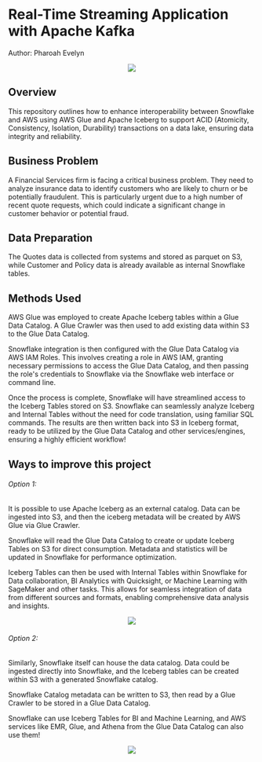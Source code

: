 # Real-Time Streaming Application with Apache Kafka

Author: Pharoah Evelyn

<p align="center">
    <img src="https://github.com/Pharoah0/Data-Lake-Architecture-using-Apache-Iceberg-Snowflake-and-AWS/blob/main/images/Iceberg%20Snowflake%20AWS.png" />
</p>

## Overview

This repository outlines how to enhance interoperability between Snowflake and AWS using AWS Glue and Apache Iceberg to support ACID (Atomicity, Consistency, Isolation, Durability) transactions on a data lake, ensuring data integrity and reliability.

## Business Problem

A Financial Services firm is facing a critical business problem. They need to analyze insurance data to identify customers who are likely to churn or be potentially fraudulent. This is particularly urgent due to a high number of recent quote requests, which could indicate a significant change in customer behavior or potential fraud.

## Data Preparation

The Quotes data is collected from systems and stored as parquet on S3, while Customer and Policy data is already available as internal Snowflake tables.

## Methods Used

AWS Glue was employed to create Apache Iceberg tables within a Glue Data Catalog. A Glue Crawler was then used to add existing data within S3 to the Glue Data Catalog.

Snowflake integration is then configured with the Glue Data Catalog via AWS IAM Roles. This involves creating a role in AWS IAM, granting necessary permissions to access the Glue Data Catalog, and then passing the role's credentials to Snowflake via the Snowflake web interface or command line.

Once the process is complete, Snowflake will have streamlined access to the Iceberg Tables stored on S3. Snowflake can seamlessly analyze Iceberg and Internal Tables without the need for code translation, using familiar SQL commands. The results are then written back into S3 in Iceberg format, ready to be utilized by the Glue Data Catalog and other services/engines, ensuring a highly efficient workflow!

## Ways to improve this project

###### Option 1:

It is possible to use Apache Iceberg as an external catalog. Data can be ingested into S3, and then the iceberg metadata will be created by AWS Glue via Glue Crawler.

Snowflake will read the Glue Data Catalog to create or update Iceberg Tables on S3 for direct consumption. Metadata and statistics will be updated in Snowflake for performance optimization.

Iceberg Tables can then be used with Internal Tables within Snowflake for Data collaboration, BI Analytics with Quicksight, or Machine Learning with SageMaker and other tasks. This allows for seamless integration of data from different sources and formats, enabling comprehensive data analysis and insights.

<p align="center">
    <img src="https://github.com/Pharoah0/Data-Lake-Architecture-using-Apache-Iceberg-Snowflake-and-AWS/blob/main/images/Iceberg%20Snowflake%20AWS%20External%20Catalog.png" />
</p>

###### Option 2:

Similarly, Snowflake itself can house the data catalog. Data could be ingested directly into Snowflake, and the Iceberg tables can be created within S3 with a generated Snowflake catalog.

Snowflake Catalog metadata can be written to S3, then read by a Glue Crawler to be stored in a Glue Data Catalog.

Snowflake can use Iceberg Tables for BI and Machine Learning, and AWS services like EMR, Glue, and Athena from the Glue Data Catalog can also use them!

<p align="center">
    <img src="https://github.com/Pharoah0/Data-Lake-Architecture-using-Apache-Iceberg-Snowflake-and-AWS/blob/main/images/Iceberg%20Snowflake%20AWS%20Snowflake%20Catalog.png" />
</p>
